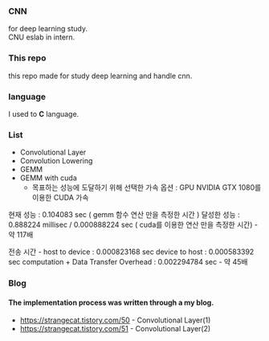 ### CNN
for deep learning study. <br>
CNU eslab in intern.

### This repo
this repo made for study deep learning and handle cnn.

### language
I used to <strong>C</strong> language.

### List
- Convolutional Layer
- Convolution Lowering
- GEMM
- GEMM with cuda
  - 목표하는 성능에 도달하기 위해 선택한 가속 옵션 : GPU  NVIDIA GTX 1080를 이용한 CUDA 가속

현재 성능 : 0.104083 sec ( gemm 함수 연산 만을 측정한 시간 )
달성한 성능 : 0.888224 millisec / 0.000888224 sec ( cuda를 이용한 연산 만을 측정한 시간) - 약 117배

전송 시간 - host to device : 0.000823168 sec
                  device to host : 0.000583392 sec
computation + Data Transfer Overhead : 0.002294784 sec - 약 45배

### Blog
#### The implementation process was written through a my blog.
- https://strangecat.tistory.com/50 - Convolutional Layer(1)
- https://strangecat.tistory.com/51 - Convolutional Layer(2)
